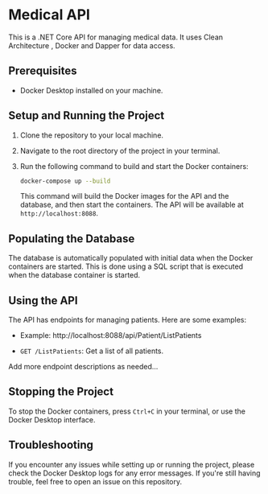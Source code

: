 # Medical API

This is a .NET Core API for managing medical data. It uses Clean Architecture , Docker and Dapper for data access.

## Prerequisites

- Docker Desktop installed on your machine.

## Setup and Running the Project

1. Clone the repository to your local machine.
2. Navigate to the root directory of the project in your terminal.
3. Run the following command to build and start the Docker containers:

    ```bash
    docker-compose up --build
    ```

    This command will build the Docker images for the API and the database, and then start the containers. The API will be available at `http://localhost:8088`.

## Populating the Database

The database is automatically populated with initial data when the Docker containers are started. This is done using a SQL script that is executed when the database container is started.

## Using the API

The API has endpoints for managing patients. Here are some examples:
- Example: http://localhost:8088/api/Patient/ListPatients
  
- `GET /ListPatients`: Get a list of all patients.

Add more endpoint descriptions as needed...

## Stopping the Project

To stop the Docker containers, press `Ctrl+C` in your terminal, or use the Docker Desktop interface.

## Troubleshooting

If you encounter any issues while setting up or running the project, please check the Docker Desktop logs for any error messages. If you're still having trouble, feel free to open an issue on this repository.